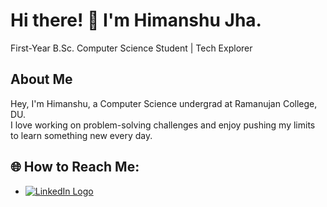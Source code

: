# Hi there! 👋 I'm Himanshu Jha.
First-Year B.Sc. Computer Science Student | Tech Explorer

## About Me
Hey, I'm Himanshu, a Computer Science undergrad at Ramanujan College, DU.  
I love working on problem-solving challenges and enjoy pushing my limits to learn something new every day.

## 🌐 How to Reach Me:
- <a href="https://www.linkedin.com/in/himanshu-jha-3808452b3" target="_blank" rel="noopener noreferrer">
    <img src="https://img.shields.io/badge/LinkedIn-blue?style=flat&logo=linkedin" alt="LinkedIn Logo">
</a>
